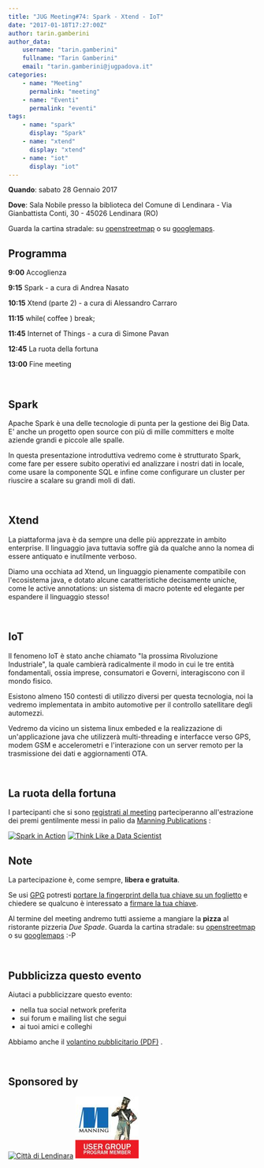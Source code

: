 ```yaml
---
title: "JUG Meeting#74: Spark - Xtend - IoT"
date: "2017-01-18T17:27:00Z"
author: tarin.gamberini
author_data:
    username: "tarin.gamberini"
    fullname: "Tarin Gamberini"
    email: "tarin.gamberini@jugpadova.it"
categories:
    - name: "Meeting"
      permalink: "meeting"
    - name: "Eventi"
      permalink: "eventi"
tags:
    - name: "spark"
      display: "Spark"
    - name: "xtend"
      display: "xtend"
    - name: "iot"
      display: "iot"
---
```


**Quando**: sabato 28 Gennaio 2017

**Dove**: Sala Nobile presso la biblioteca del Comune di Lendinara - Via
Gianbattista Conti, 30 - 45026 Lendinara (RO)

Guarda la cartina stradale: su
[openstreetmap](http://www.openstreetmap.org/?mlat=45.08334&mlon=11.59697#map=18/45.08334/11.59697)
o su [googlemaps](https://goo.gl/maps/AuSVX2bN1vB2).

Programma
---------

**9:00** Accoglienza

**9:15** Spark - a cura di Andrea Nasato

**10:15** Xtend (parte 2) - a cura di Alessandro Carraro

**11:15** while( coffee ) break;

**11:45** Internet of Things - a cura di Simone Pavan

**12:45** La ruota della fortuna

**13:00** Fine meeting

<br />

Spark
-----

Apache Spark è una delle tecnologie di punta per la gestione dei Big
Data. E' anche un progetto open source con più di mille committers e
molte aziende grandi e piccole alle spalle.

In questa presentazione introduttiva vedremo come è strutturato Spark,
come fare per essere subito operativi ed analizzare i nostri dati in
locale, come usare la componente SQL e infine come configurare un
cluster per riuscire a scalare su grandi moli di dati.

<br />

Xtend
-----

La piattaforma java è da sempre una delle più apprezzate in ambito
enterprise. Il linguaggio java tuttavia soffre già da qualche anno la
nomea di essere antiquato e inutilmente verboso.

Diamo una occhiata ad Xtend, un linguaggio pienamente compatibile con
l'ecosistema java, e dotato alcune caratteristiche decisamente uniche,
come le active annotations: un sistema di macro potente ed elegante per
espandere il linguaggio stesso!

<br />

IoT
---

Il fenomeno IoT è stato anche chiamato "la prossima Rivoluzione
Industriale", la quale cambierà radicalmente il modo in cui le tre
entità fondamentali, ossia imprese, consumatori e Governi, interagiscono
con il mondo fisico.

Esistono almeno 150 contesti di utilizzo diversi per questa tecnologia,
noi la vedremo implementata in ambito automotive per il controllo
satellitare degli automezzi.

Vedremo da vicino un sistema linux embeded e la realizzazione di
un'applicazione java che utilizzerà multi-threading e interfacce verso
GPS, modem GSM e accelerometri e l'interazione con un server remoto per
la trasmissione dei dati e aggiornamenti OTA.

<br />

La ruota della fortuna
----------------------

I partecipanti che si sono [registrati al
meeting](http://www.jugevents.org/jugevents/event/showParticipants.html?id=56964)
parteciperanno all'estrazione dei premi gentilmente messi in palio da
[Manning Publications](http://www.manning.com/) :

<a href="https://www.manning.com/books/spark-in-action"><img style="width: 200px" src="https://images.manning.com/255/340/resize/book/a/6646300-9cdb-47fa-8c09-c4db7f87bf35/Zecevic-Spark-HI.png" title="Spark in Action" /></a>
<a href="https://www.manning.com/books/think-like-a-data-scientist"><img style="width: 200px" src="https://images.manning.com/255/340/resize/book/3/14e6612-b8c6-408c-9a69-1009f61e0d50/Godsey-TLDS-HI.png" title="Think Like a Data Scientist" /></a>

Note
----

La partecipazione è, come sempre, **libera e gratuita**.

Se usi [GPG](https://gnupg.org/) potresti [portare la fingerprint della
tua chiave su un
foglietto](https://gnupg.org/howtos/it/keysigning_party.html#traditional)
e chiedere se qualcuno è interessato a [firmare la tua
chiave](https://gnupg.org/howtos/it/keysigning_party.html#AEN160).

Al termine del meeting andremo tutti assieme a mangiare la **pizza** al
ristorante pizzeria *Due Spade*. Guarda la cartina stradale: su
[openstreetmap](http://www.openstreetmap.org/?mlat=45.08322&mlon=11.59764#map=18/45.08322/11.59764)
o su [googlemaps](https://goo.gl/maps/nozjkkqj3jq) :-P

<br />

Pubblicizza questo evento
-------------------------

Aiutaci a pubblicizzare questo evento:

-   nella tua social network preferita
-   sui forum e mailing list che segui
-   ai tuoi amici e colleghi

Abbiamo anche il [volantino pubblicitario
(PDF)](http://www.jugpadova.it/files/JUGmeeting74_volantino.pdf) .

<br />

Sponsored by
------------

<a href="http://www.comune.lendinara.ro.it/"><img style="height:150px;" src="http://www.jugpadova.it/files/Citta_di_Lendinara_effige.jpg" title="Città di Lendinara" /></a>
<a title="Manning User Group Program" href="http://www.manning.com/ugprogram/"><img src="/files/manning_user_group_program_banner3.jpg" /></a>
